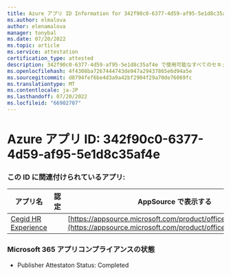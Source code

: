 ```yaml
---
title: Azure アプリ ID Information for 342f90c0-6377-4d59-af95-5e1d8c35af4e
ms.author: elmalova
author: elenamalova
manager: tonybal
ms.date: 07/20/2022
ms.topic: article
ms.service: attestation
certification_type: attested
description: 342f90c0-6377-4d59-af95-5e1d8c35af4e で使用可能なすべてのセキュリティとコンプライアンス情報。
ms.openlocfilehash: 4f4308ba7267444743de947a29437865e6d94a5e
ms.sourcegitcommit: d8794fef6be4d3a9a42bf2904f29a70de76069fc
ms.translationtype: MT
ms.contentlocale: ja-JP
ms.lasthandoff: 07/20/2022
ms.locfileid: "66902707"
---
```

# <a name="azure-app-id-342f90c0-6377-4d59-af95-5e1d8c35af4e"></a>Azure アプリ ID: 342f90c0-6377-4d59-af95-5e1d8c35af4e


### <a name="apps-associated-with-this-id"></a>この ID に関連付けられているアプリ:
| **アプリ名** | **認定** | **AppSource で表示する** |
|--------------|---------------|-----------------------|
| [Cegid HR Experience](../forward/WA200004302.md) |  | [https://appsource.microsoft.com/product/office/WA200004302](https://appsource.microsoft.com/product/office/WA200004302) |

### <a name="microsoft-365-app-compliance-status"></a>Microsoft 365 アプリコンプライアンスの状態
- Publisher Attestaton Status: Completed
